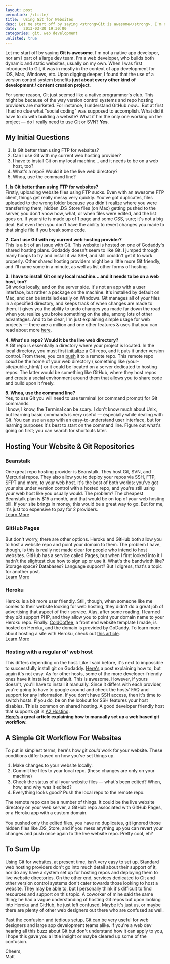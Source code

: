 ```yaml
---
layout: post
permalink: /:title/
title:  Using Git for Websites
desc: Let me start off by saying <strong>Git is awesome</strong>. I'm not a native app developer, nor am I part of a large dev team. I'm a web developer, who builds both dynamic and static websites, usually on my own. When I was first introduced to Git, it was in mostly in the context of app development for iOS, Mac, Windows, etc. Upon digging deeper, I found that the use of a version control system benefits <strong>just about every other kind of development / content creation project</strong>.
date:   2013-03-30 19:30:00
categories: git, web development
unlisted: true
---
```


<p>Let me start off by saying <strong>Git is awesome</strong>. I'm not a native app developer, nor am I part of a large dev team. I'm a web developer, who builds both dynamic and static websites, usually on my own. When I was first introduced to Git, it was in mostly in the context of app development for iOS, Mac, Windows, etc. Upon digging deeper, I found that the use of a version control system benefits <strong>just about every other kind of development / content creation project</strong>.</p> <p> For some reason, Git just seemed like a native programmer's club. This might be because of the way version control systems and repo hosting providers are marketed. For instance, I understand GitHub <em>now</em>... But at first I had no clue what "social coding" was supposed to accomplish. What did it have to do with building a website? What if I'm the only one working on the project &mdash; do I really need to use Git or SVN? <strong>Yes</strong>.</p>


<h2>My Initial Questions</h2>
<ol>
     <li>Is Git better than using FTP for websites?</li>
     <li>Can I use Git with my current web hosting provider?</li>
     <li>I have to install Git on my local machine... and it needs to be on a web host, too?</li>
     <li>What's a repo? Would it be the live web directory?</li>
     <li>Whoa, use the command line?</li>
</ol>

<p>
<strong>1. Is Git better than using FTP for websites?</strong><br />
Firstly, uploading website files using FTP sucks. Even with an awesome FTP client, things get really messy very quickly. You've got duplicates, files uploaded to the wrong folder because you didn't realize where you were transferring them, hidden .DS_Store files (on Mac) getting pushed to the server, you don't know how, what, or when files were edited, and the list goes on. If your site is made up of 1 page and some CSS, sure; it's not a big deal. But even then you don't have the ability to revert changes you made to that single file if you break some code.
</p>

<p>
<strong>2. Can I use Git with my current web hosting provider?</strong><br />
This is a bit of an issue with Git. This website is hosted on one of Godaddy's shared hosting plans. Godaddy doesn't seem to like Git. I jumped through many hoops to try and install it via SSH, and still couldn't get it to work properly. Other shared hosting providers might be a little more Git friendly, and I'll name some in a minute, as well as list other forms of hosting.
</p>

<p>
<strong>3. I have to install Git on my local machine... and it needs to be on a web host, too?</strong><br />
Git works locally, and on the server side. It's not an app with a user interface, but rather a package on the machine. It's installed by default on Mac, and can be installed easily on Windows. Git manages all of your files in a specified directory, and keeps track of when changes are made to them. It gives you the ability to undo changes you made far down the road when you realize you broke something on the site, among lots of other advantages. And to be clear, I'm just explaining simple usage for web projects &mdash; there are a million and one other features & uses that you can read about more <a href="http://git-scm.com/about">here</a>.
</p>


<p>
<strong>4. What's a repo? Would it be the live web directory?</strong><br />
A Git repo is essentially a directory where your project is located. In the local directory, you must first <a href="https://www.kernel.org/pub/software/scm/git/docs/git-init.html">initialize</a> a Git repo, and it puts it under version control. From there, you can <a href="https://www.kernel.org/pub/software/scm/git/docs/git-push.html">push</a> it to a remote repo. This remote repo <em>could</em> be the home of your web directory ( something like /your-site/public_html/ ) or it could be located on a server dedicated to hosting repos. The latter would be something like GitHub, where they host repos and create a social environment around them that allows you to share code and build upon it freely.
</p>

<p>
<strong>5. Whoa, use the command line?</strong><br />
Yes, to use Git you will need to use terminal (or command prompt) for Git commands. 
<br />
I know, I know, the Terminal can be scary. I don't know much about Unix, but learning basic commands is very useful &mdash; especially while dealing with Git. You can use an app with an easy-to-understand user interface, but for learning purposes it's best to start on the command line. Figure out what's going on first; you can search for shortcuts later.
</p>

<h2>Hosting Your Website & Git Repositories</h2>

<h3>Beanstalk</h3>
<p>
One great repo hosting provider is Beanstalk. They host Git, SVN, and Mercurial repos. They also allow you to deploy your repos via SSH, FTP, SFPT and more, to your web host. It's the best of both worlds: you've got your site under version control with a hosted repo, and you're still using your web host like you usually would. The problem? The cheapest Beanstalk plan is $15 a month, and that would be on top of your web hosting bill. If your site brings in money, this would be a great way to go. But for me, it's just too expensive to pay for 2 providers.<br />
<a href="http://beanstalkapp.com/">Learn More</a>
</p>

<h3>GitHub Pages</h3>
<p>
But don't worry, there are other options. Heroku and GitHub both allow you to host a website repo and point your domain to them. The problem I have, though, is this is really not made clear for people who intend to host websites. GitHub has a service called Pages, but when I first looked into it I hadn't the slightest clue how to sign up or use it. What's the bandwidth like? Storage space? Databases? Language support? But I digress, that's a topic for another post.<br />
<a href="http://pages.github.com/">Learn More</a>
</p>

<h3>Heroku</h3>
<p>
Heroku is a bit more user friendly. Still, though, when someone like me comes to their website looking for web hosting, they didn't do a great job of advertising that aspect of their service. Alas, after some reading, I learned they <em>did</em> support PHP, and they allow you to point your domain name to your Heroku repo. Finally. <a href="http://www.coldcoffeephp.com/">ColdCoffee</a>, a front end website template I made, is hosted on Heroku, and the domain is provided by GoDaddy. To learn more about hosting a site with Heroku, check out <a href="https://devcenter.heroku.com/articles/custom-domains">this article</a>.<br />
<a href="http://www.heroku.com/">Learn More</a>
</p>

<h3>Hosting with a regular ol' web host</h3>
<p>
This differs depending on the host. Like I said before, it's next to impossible to successfully install git on Godaddy. <a href="http://dren.ch/git-on-godaddy/">Here's</a> a post explaining how to, but again it's not easy. As for other hosts, some of the more developer-friendly ones have it installed by default. This is awesome. However, if yours doesn't, you'll have to install it manually. Since it differs with each provider, you're going to have to google around and check the hosts' FAQ and support for any information. If you don't have SSH access, then it's time to switch hosts. If you do, be on the lookout for SSH features your host disables. This is common on shared hosting. A good developer friendly host that supports git is <a href="http://www.a2hosting.com/">A2 Hosting</a>.<br />
<strong><a href="http://joemaller.com/990/a-web-focused-git-workflow/">Here's</a> a great article explaining how to manually set up a web based git workflow.</strong><br />
</p>




<h2>A Simple Git Workflow For Websites</h2>

<p>

To put in simplest terms, here's how git <em>could</em> work for your website. These conditions differ based on how you've set things up.
</p>



<ol>
    <li>Make changes to your website locally.</li>
    <li>Commit the files to your local repo. (these changes are only on your machine)</li>
    <li>Check the status of all your website files &mdash; what's been edited? When, how, and why was it edited?</li>
    <li>Everything looks good? Push the local repo to the remote repo.</li>
</ol>

<p>The remote repo can be a number of things. It could be the live website directory on your web server, a GitHub repo associated with GitHub Pages, or a Heroku app with a custom domain.</p>

<p>You pushed only the edited files, you have no duplicates, git ignored those hidden files like .DS_Store, and if you mess anything up you can revert your changes and push once again to the live website repo. Pretty cool, eh?</p>


<h2>To Sum Up</h2>


<p>Using Git for websites, at present time, isn't very easy to set up. Standard web hosting providers don't go into much detail about their support of it, nor do any have a system set up for hosting repos and deploying them to live website directories. On the other end, services dedicated to Git and other version control systems don't cater towards those looking to host a website. They may be able to, but I personally think it's difficult to find resources and support on this topic. A coworker of mine said the same thing; he had a vague understanding of hosting Git repos but upon looking into Heroku and GitHub, he just left confused. Maybe it's just us, or maybe there are plenty of other web designers out there who are confused as well.</p>

<p>Past the confusion and tedious setup, Git can be very useful for web designers and large app development teams alike. If you're a web dev hearing all this buzz about Git but don't understand how it can apply to you, I hope this gave you a little insight or maybe cleared up some of the confusion.</p>

<p>Cheers,<br />
Matt</p>
